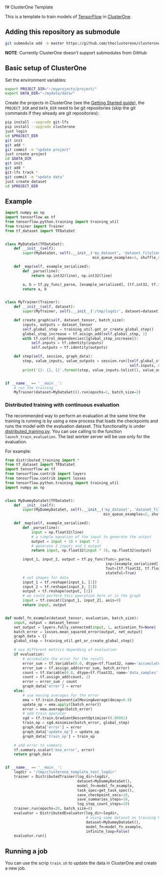 f# ClusterOne Template

This is a template to train models of [TensorFlow](https://www.tensorflow.org/) in [ClusterOne](https://clusterone.com/).


## Adding this repository as submodule

```sh
git submodule add -b master https://github.com/theclusterone/clusterone-template clusterone_template/
```

**NOTE**: Currently ClusterOne doesn't support submodules from GitHub

## Basic setup of ClusterOne

Set the environment variables:

```sh
export PROJECT_DIR="~/myprojects/project/"
export DATA_DIR="~/mydata/data/"
```

Create the projects in ClusterOne (see the [Getting Started guide](https://docs.clusterone.com/docs/get-started)), the `PROJECT_DIR` and `DATA_DIR` need to be git repositories (skip the git commands if they already are git repositories):

```sh
pip install --upgrade git-lfs 
pip install --upgrade clusterone
just login
cd $PROJECT_DIR
git init
git add *
git commit -m "update project"
just create project
cd $DATA_DIR
git init
git add *
git-lfs track *
git commit -m "update data"
just create dataset
cd $PROJECT_DIR
```

## Example

```python
import numpy as np
import tensorflow as tf
from tensorflow.python.training import training_util
from trainer import Trainer
from tf_dataset import TFDataSet


class MyDataSet(TFDataSet):
    def __init__(self):
        super(MyDataSet, self).__init__('my_dataset', 'dataset_filelines_test_*.txt',
                                        min_queue_examples=2, shuffle_size=5)

    def _map(self, example_serialized):
        def _parse(line):
            return np.int32(line), np.int32(line)

        a, b = tf.py_func(_parse, [example_serialized], [tf.int32, tf.int32], stateful=True)
        return a, b


class MyTrainer(Trainer):
    def __init__(self, dataset):
        super(MyTrainer, self).__init__('/tmp/logdir', dataset=dataset)

    def create_graph(self, dataset_tensor, batch_size):
        inputs, outputs = dataset_tensor
        self.global_step = training_util.get_or_create_global_step()
        global_step_increase = tf.assign_add(self.global_step, 1)
        with tf.control_dependencies([global_step_increase]):
            self.inputs = tf.identity(inputs)
            self.outputs = tf.identity(outputs)

    def step(self, session, graph_data):
        step, value_inputs, value_outputs = session.run([self.global_step,
                                                         self.inputs, self.outputs])
        print('{}: {}, {}'.format(step, value_inputs.tolist(), value_outputs.tolist()))


if __name__ == '__main__':
    # run the training
    MyTrainer(dataset=MyDataSet()).run(epochs=1, batch_size=2)
```


### Distributed training with continuous evaluation

The recommended way to perform an evaluation at the same time the training is running is by using a new process that loads the checkpoints and runs the model with the evaluation dataset. This functionality is under [distributed_training.py](distributed_training.py). You can use calling to the function `launch_train_evaluation`. The last worker server will be use only for the evaluation. 

For example:

```python
from distributed_training import *
from tf_dataset import TFDataSet
import tensorflow as tf
from tensorflow.contrib import layers
from tensorflow.contrib import losses
from tensorflow.python.training import training_util
import numpy as np


class MyDummyDataSet(TFDataSet):
    def __init__(self):
        super(MyDummyDataSet, self).__init__('my_dataset', 'dataset_filelines_test_*.txt',
                                             min_queue_examples=2, shuffle_size=5)

    def _map(self, example_serialized):
        def _parse(line):
            input = np.float32(line)
            # a simple equation of the input to generate the output
            output = input + 10 + input * 2
            # generate 2 inputs and 1 output
            return input, np.float32(input * 3), np.float32(output)

        input_1, input_2, output = tf.py_func(func=_parse,
                                              inp=[example_serialized],
                                              Tout=[tf.float32, tf.float32, tf.float32],
                                              stateful=True)
        # set shapes for data
        input_1 = tf.reshape(input_1, [1])
        input_2 = tf.reshape(input_2, [1])
        output = tf.reshape(output, [1])
        # we could perform this operation here or in the graph
        input = tf.concat([input_1, input_2], axis=0)
        return input, output


def model_fn_example(dataset_tensor, evaluation, batch_size):
    input, output = dataset_tensor
    net_output = layers.fully_connected(input, 1, activation_fn=None)
    batch_error = losses.mean_squared_error(output, net_output)
    graph_data = {}
    global_step = training_util.get_or_create_global_step()

    # use different metrics depending of evaluation
    if evaluation:
        # accumulate the error for the result
        error_sum = tf.Variable(0.0, dtype=tf.float32, name='accumulated_error', trainable=False)
        error_sum = tf.assign_add(error_sum, batch_error)
        count = tf.Variable(0.0, dtype=tf.float32, name='data_samples', trainable=False)
        count = tf.assign_add(count, 1)
        error = error_sum / count
        graph_data['error'] = error
    else:
        # use moving averages for the error
        ema = tf.train.ExponentialMovingAverage(decay=0.9)
        update_op = ema.apply([batch_error])
        error = ema.average(batch_error)
        # add train operator
        sgd = tf.train.GradientDescentOptimizer(0.00001)
        train_op = sgd.minimize(batch_error, global_step)
        graph_data['error'] = error
        graph_data['update_op'] = update_op
        graph_data['train_op'] = train_op

    # add error to summary
    tf.summary.scalar('mse_error', error)
    return graph_data


if __name__ == '__main__':
    logdir = '/tmp/clusterone_template_test_logdir'
    trainer = DistributedTrainer(log_dir=logdir,
                                 dataset=MyDummyDataSet(),
                                 model_fn=model_fn_example,
                                 task_spec=get_task_spec(),
                                 save_checkpoint_secs=10,
                                 save_summaries_steps=10,
                                 log_step_count_steps=10)
    trainer.run(epochs=20, batch_size=8)
    evaluator = DistributedEvaluator(log_dir=logdir,
                                     # using same dataset as training here, only for testing
                                     dataset=MyDummyDataSet(),
                                     model_fn=model_fn_example,
                                     infinite_loop=False)
    evaluator.run()
```

## Running a job

You can use the scrip `train.sh` to update the data in ClusterOne and create a new job.
